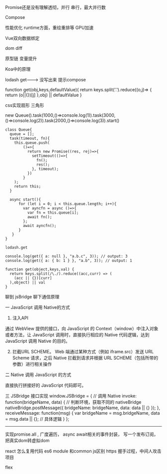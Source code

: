 Promise还是没有理解透彻，并行 串行，最大并行数

Compose

性能优化 runtime方面，重绘重排等 GPU加速


Vue双向数据绑定

dom diff

原型链 变量提升

Koa中的原理


lodash get---> 没写出来 提示compose

function get(obj,keys,defaultValue){
    return keys.split('.').reduce((o,j)=> {
    return (o||{})[j]
    },obj) || defaultValue
}



css实现扇形 三角形


new Queue().task(1000,()=>console.log(1)).task(3000,()=>console.log(2)).task(2000,()=>console.log(3)).start()

```
class Queue{
  queue = [];
  task(timeout, fn){
    this.queue.push(
        ()=>{
          return new Promise((res, rej)=>{
            setTimeout(()=>{
              fn();
              res();
            }, timeout);
          })
        }
    );
    return this;
  }

  async start(){
      for (let i = 0; i < this.queue.length; i++){
        var ayncfn = async ()=>{
          var fn = this.queue[i];
          await fn();
        };
        await ayncfn();
      }
   }
}
```

```
lodash.get

console.log(get({ a: null }, "a.b.c", 3)); // output: 3
console.log(get({ a: { b: 1 } }, "a.b", 3)); // output: 1

function get(object,keys,val) {
  return keys.split(/\./).reduce((acc,curr) => (
    (acc || {})[curr]
  ),object) || val
}
```











聊到 jsBridge 聊下通信原理

一 JavaScript 调用 Native的方式

1. 注入API

通过 WebView 提供的接口，向 JavaScript 的 Context（window）中注入对象或者方法，让 JavaScript 调用时，直接执行相应的 Native 代码逻辑，达到 JavaScript 调用 Native 的目的。

2. 拦截URL SCHEME。
Web 端通过某种方式（例如 iframe.src）发送 URL Scheme 请求，之后 Native 拦截到请求并根据 URL SCHEME（包括所带的参数）进行相关操作

二 Native 调用 JavaScript 的方式

直接执行拼接好的 JavaScript 代码即可。

三 JSBridge 接口实现
window.JSBridge = {
    // 调用 Native
    invoke: function(bridgeName, data) {
        // 判断环境，获取不同的 nativeBridge
        nativeBridge.postMessage({
            bridgeName: bridgeName,
            data: data || {}
        });
    },
    receiveMessage: function(msg) {
        var bridgeName = msg.bridgeName,
            data = msg.data || {};
        // 具体逻辑
    }
};

------------------
实现promise.all , 
广度遍历， 
async await相关的事件封装， 
写一个发布订阅， 
把真实dom转虚拟dom

react 怎么复用代码
es6 module 和common js区别
https 握手过程，中间人攻击
项目

flex